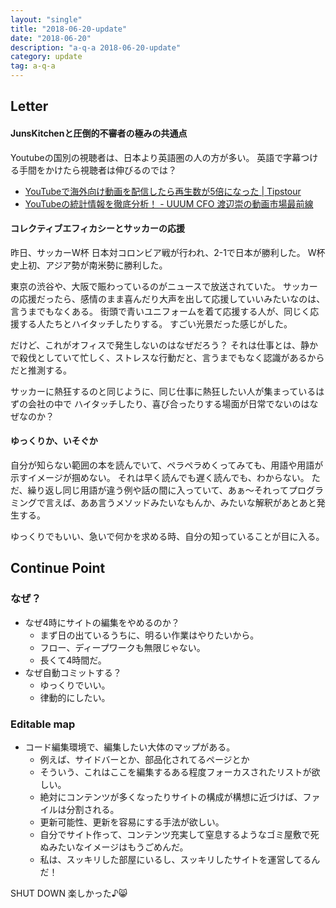 ```yaml
---
layout: "single"
title: "2018-06-20-update"
date: "2018-06-20"
description: "a-q-a 2018-06-20-update"
category: update
tag: a-q-a
---
```


## Letter
#### JunsKitchenと圧倒的不審者の極みの共通点
Youtubeの国別の視聴者は、日本より英語圏の人の方が多い。
英語で字幕つける手間をかけたら視聴者は伸びるのでは？

- [YouTubeで海外向け動画を配信したら再生数が5倍になった | Tipstour](http://tipstour.net/youtube-analytics-from-oversea)
- [YouTubeの統計情報を徹底分析！ - UUUM CFO 渡辺崇の動画市場最前線](http://cfo.blog.uuum.jp/entry/2016/03/17/071643)

#### コレクティブエフィカシーとサッカーの応援
昨日、サッカーW杯
日本対コロンビア戦が行われ、2-1で日本が勝利した。
W杯史上初、アジア勢が南米勢に勝利した。

東京の渋谷や、大阪で賑わっているのがニュースで放送されていた。
サッカーの応援だったら、感情のまま喜んだり大声を出して応援していいみたいなのは、言うまでもなくある。
街頭で青いユニフォームを着て応援する人が、同じく応援する人たちとハイタッチしたりする。
すごい光景だった感じがした。

だけど、これがオフィスで発生しないのはなぜだろう？
それは仕事とは、静かで殺伐としていて忙しく、ストレスな行動だと、言うまでもなく認識があるからだと推測する。

サッカーに熱狂するのと同じように、同じ仕事に熱狂したい人が集まっているはずの会社の中で
ハイタッチしたり、喜び合ったりする場面が日常でないのはなぜなのか？

#### ゆっくりか、いそぐか
自分が知らない範囲の本を読んでいて、ペラペラめくってみても、用語や用語が示すイメージが掴めない。
それは早く読んでも遅く読んでも、わからない。
ただ、繰り返し同じ用語が違う例や話の間に入っていて、あぁ〜それってプログラミングで言えば、ああ言うメソッドみたいなもんか、みたいな解釈があとあと発生する。

ゆっくりでもいい、急いで何かを求める時、自分の知っていることが目に入る。

## Continue Point
### なぜ？
- なぜ4時にサイトの編集をやめるのか？
  - まず日の出ているうちに、明るい作業はやりたいから。
  - フロー、ディープワークも無限じゃない。
  - 長くて4時間だ。
- なぜ自動コミットする？
  - ゆっくりでいい。
  - 律動的にしたい。

### Editable map
- コード編集環境で、編集したい大体のマップがある。
  - 例えば、サイドバーとか、部品化されてるページとか
  - そういう、これはここを編集するある程度フォーカスされたリストが欲しい。
  - 絶対にコンテンツが多くなったりサイトの構成が構想に近づけば、ファイルは分割される。
  - 更新可能性、更新を容易にする手法が欲しい。
  - 自分でサイト作って、コンテンツ充実して窒息するようなゴミ屋敷で死ぬみたいなイメージはもうごめんだ。
  - 私は、スッキリした部屋にいるし、スッキリしたサイトを運営してるんだ！

SHUT DOWN
楽しかった♪:smile_cat:
